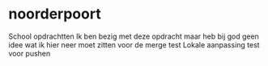 # noorderpoort
School opdrachtten
Ik ben bezig met deze opdracht maar heb bij god geen idee wat ik hier neer moet zitten
voor de merge test
Lokale aanpassing test voor pushen